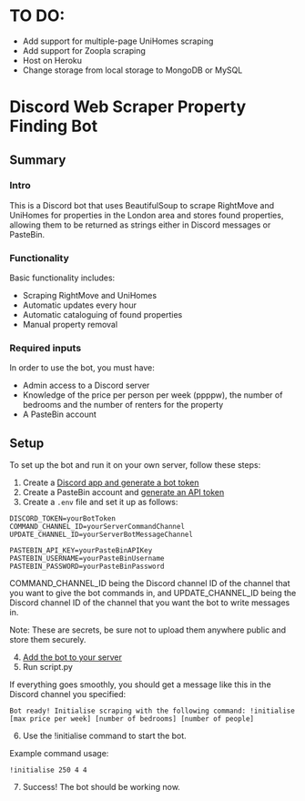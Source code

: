 # TO DO:
- Add support for multiple-page UniHomes scraping
- Add support for Zoopla scraping
- Host on Heroku
- Change storage from local storage to MongoDB or MySQL

# Discord Web Scraper Property Finding Bot

## Summary

### Intro

This is a Discord bot that uses BeautifulSoup to scrape RightMove and UniHomes for properties in the London area and stores found properties, allowing them to be returned as strings either in Discord messages or PasteBin.

### Functionality

Basic functionality includes:

- Scraping RightMove and UniHomes
- Automatic updates every hour
- Automatic cataloguing of found properties
- Manual property removal

### Required inputs

In order to use the bot, you must have:
- Admin access to a Discord server
- Knowledge of the price per person per week (ppppw), the number of bedrooms and the number of renters for the property
- A PasteBin account

## Setup

To set up the bot and run it on your own server, follow these steps:

1. Create a [Discord app and generate a bot token](https://discordjs.guide/preparations/setting-up-a-bot-application.html#your-bot-s-token)
2. Create a PasteBin account and [generate an API token](https://pastebin.com/doc_api#1)
3. Create a `.env` file and set it up as follows:

```
DISCORD_TOKEN=yourBotToken
COMMAND_CHANNEL_ID=yourServerCommandChannel
UPDATE_CHANNEL_ID=yourServerBotMessageChannel

PASTEBIN_API_KEY=yourPasteBinAPIKey
PASTEBIN_USERNAME=yourPasteBinUsername
PASTEBIN_PASSWORD=yourPasteBinPassword
```
COMMAND_CHANNEL_ID being the Discord channel ID of the channel that you want to give the bot commands in, and UPDATE_CHANNEL_ID being the Discord channel ID of the channel that you want the bot to write messages in.

Note: These are secrets, be sure not to upload them anywhere public and store them securely.

4. [Add the bot to your server](https://discordjs.guide/preparations/adding-your-bot-to-servers.html)
5. Run script.py

If everything goes smoothly, you should get a message like this in the Discord channel you specified:
```
Bot ready! Initialise scraping with the following command: !initialise [max price per week] [number of bedrooms] [number of people]
```

6. Use the !initialise command to start the bot.

Example command usage:
```
!initialise 250 4 4
```

7. Success! The bot should be working now.